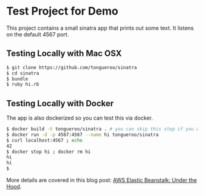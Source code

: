 # Test Project for Demo

This project contains a small sinatra app that prints out some text.  It listens on the default 4567 port.

## Testing Locally with Mac OSX

```bash
$ git clone https://github.com/tongueroo/sinatra
$ cd sinatra
$ bundle
$ ruby hi.rb
```

## Testing Locally with Docker

The app is also dockerized so you can test this via docker.

```bash
$ docker build -t tongueroo/sinatra . # you can skip this step if you want to just pull the image from DockerHub.
$ docker run -d -p 4567:4567 --name hi tongueroo/sinatra
$ curl localhost:4567 ; echo
42
$ docker stop hi ; docker rm hi
hi
hi
$
```

More details are covered in this blog post: [AWS Elastic Beanstalk: Under the Hood](xxx).
